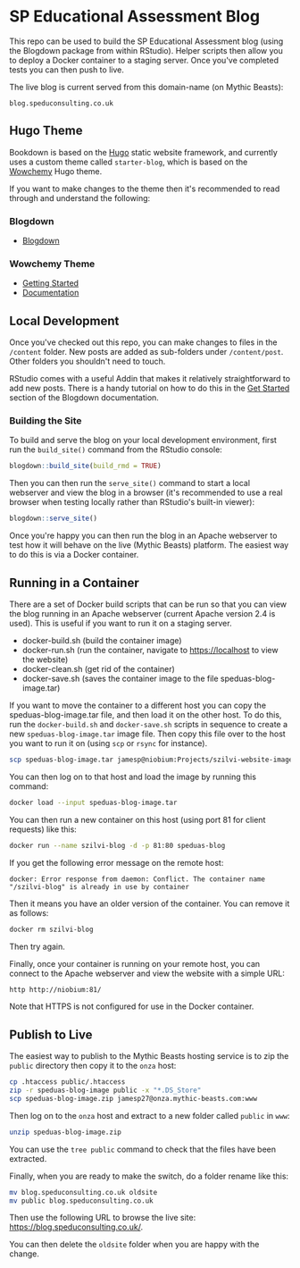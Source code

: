 # SP Educational Assessment Blog

This repo can be used to build the SP Educational Assessment blog (using the Blogdown package from within RStudio). Helper scripts then allow you to deploy a Docker container to a staging server. Once you've completed tests you can then push to live.

The live blog is current served from this domain-name (on Mythic Beasts):

`blog.speduconsulting.co.uk`

## Hugo Theme

Bookdown is based on the [Hugo](https://gohugo.io/) static website framework, and currently uses a custom theme called `starter-blog`, which is based on the [Wowchemy](https://github.com/wowchemy/wowchemy-hugo-modules/) Hugo theme.

If you want to make changes to the theme then it's recommended to read through and understand the following:

### Blogdown

- [Blogdown](https://bookdown.org/yihui/blogdown/themes.html)

### Wowchemy Theme

- [Getting Started](https://wowchemy.com/docs/install/)
- [Documentation](https://wowchemy.com/docs/)

## Local Development

Once you've checked out this repo, you can make changes to files in the `/content` folder. New posts are added as sub-folders under `/content/post`. Other folders you shouldn't need to touch.

RStudio comes with a useful Addin that makes it relatively straightforward to add new posts. There is a handy tutorial on how to do this in the [Get Started](https://bookdown.org/yihui/blogdown/rstudio-ide.html) section of the Blogdown documentation.

### Building the Site

To build and serve the blog on your local development environment, first run the `build_site()` command from the RStudio console:

```r
blogdown::build_site(build_rmd = TRUE)
```

Then you can then run the `serve_site()` command to start a local webserver and view the blog in a browser (it's recommended to use a real browser when testing locally rather than RStudio's built-in viewer):

```r
blogdown::serve_site()
```

Once you're happy you can then run the blog in an Apache webserver to test how it will behave on the live (Mythic Beasts) platform. The easiest way to do this is via a Docker container.

## Running in a Container

There are a set of Docker build scripts that can be run so that you can view the blog running in an Apache webserver (current Apache version 2.4 is used). This is useful if you want to run it on a staging server.

- docker-build.sh (build the container image)
- docker-run.sh (run the container, navigate to <https://localhost> to view the website)
- docker-clean.sh (get rid of the container)
- docker-save.sh (saves the container image to the file speduas-blog-image.tar)

If you want to move the container to a different host you can copy the speduas-blog-image.tar file, and then load it on the other host. To do this, run the `docker-build.sh` and `docker-save.sh` scripts in sequence to create a new `speduas-blog-image.tar` image file. Then copy this file over to the host you want to run it on (using `scp` or `rsync` for instance).

```bash
scp speduas-blog-image.tar jamesp@niobium:Projects/szilvi-website-images
```

You can then log on to that host and load the image by running this command:

```bash
docker load --input speduas-blog-image.tar
```

You can then run a new container on this host (using port 81 for client requests) like this:

```bash
docker run --name szilvi-blog -d -p 81:80 speduas-blog
```

If you get the following error message on the remote host:

`docker: Error response from daemon: Conflict. The container name "/szilvi-blog" is already in use by container`

Then it means you have an older version of the container. You can remove it as follows:

```bash
docker rm szilvi-blog
```

Then try again.

Finally, once your container is running on your remote host, you can connect to the Apache webserver and view the website with a simple URL:

```bash
http http://niobium:81/
```

Note that HTTPS is not configured for use in the Docker container.

## Publish to Live

The easiest way to publish to the Mythic Beasts hosting service is to zip the `public` directory then copy it to the `onza` host:

```bash
cp .htaccess public/.htaccess
zip -r speduas-blog-image public -x "*.DS_Store"
scp speduas-blog-image.zip jamesp27@onza.mythic-beasts.com:www
```

Then log on to the `onza` host and extract to a new folder called `public` in `www`:

```bash
unzip speduas-blog-image.zip
```

You can use the `tree public` command to check that the files have been extracted.

Finally, when you are ready to make the switch, do a folder rename like this:

```bash
mv blog.speduconsulting.co.uk oldsite
mv public blog.speduconsulting.co.uk
```

Then use the following URL to browse the live site: <https://blog.speduconsulting.co.uk/>.

You can then delete the `oldsite` folder when you are happy with the change.
